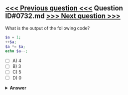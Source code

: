 [<<< Previous question <<<](0731.md)   Question ID#0732.md   [>>> Next question >>>](0733.md)
---

What is the output of the following code?

```php
$a = 1;
++$a;
$a *= $a;
echo $a--;
```

- [ ] A) 4
- [ ] B) 3
- [ ] C) 5
- [ ] D) 0

<details><summary><b>Answer</b></summary>
<p>
  Answer: <strong>A</strong>
</p>
</details>
